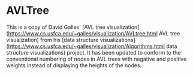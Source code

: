 # AVLTree

This is a copy of David Galles' [AVL tree visualization](https://www.cs.usfca.edu/~galles/visualization/AVLtree.html AVL tree visualization)
from his [data structure visualizations](https://www.cs.usfca.edu/~galles/visualization/Algorithms.html data structure visualizations) project.
It has been updated to conform to the conventional numbering of nodes in AVL trees with negative and positive weights instead of displaying the heights of the nodes.
